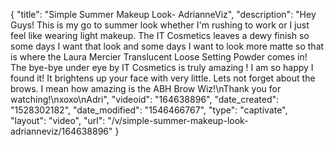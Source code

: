 {
    "title": "Simple Summer Makeup Look- AdrianneViz",
    "description": "Hey Guys! This is my go to summer look whether I'm rushing to work or I just feel like wearing light makeup. The IT Cosmetics leaves a dewy finish so some days I want that look and some days I want to look more matte so that is where the Laura Mercier Translucent Loose Setting Powder comes in! The bye-bye under eye by IT Cosmetics is truly amazing ! I am so happy I found it! It brightens up your face with very little. Lets not forget about the brows. I mean how amazing is the ABH Brow Wiz!\nThank you for watching!\nxoxo\nAdri",
    "videoid": "164638896",
    "date_created": "1528302182",
    "date_modified": "1546466767",
    "type": "captivate",
    "layout": "video",
    "url": "\/v\/simple-summer-makeup-look-adrianneviz\/164638896"
}